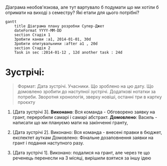 Діаграма необов'язкова, але тут вартувало б подумати що ми хотіли б отримати на виході з семестру? Які етапи для цього потрібні?

```mermaid
gantt
	title Діаграма плану розробки Супер-Джет 
    dateFormat YYYY-MM-DD 
    section Стадія 1
    Зробити канви :a1, 2014-01-01, 30d 
    Зробити опитувальники :after a1 , 20d 
    section Стадія 2
    Task in sec :2014-01-12 , 12d another task : 24d
```

# Зустрічі:
> Формат: Дата зустрічі. Учасники. Що зроблено на цю дату. Що домовлено зробити до наступної зустрічі. Додаткові нотатки за потреби.
> Зворотня хронологія, зверху новіші, останні три в картку проєкту


1. [Дата зустрічі 3].
    **Виконано**: Вся команда - Обговорено заявку на грант, переробили самарі і самарі абстракт.
   **Домовлено**: Василь - написати що ми плануємо мати на закінченні гранту, 
   
   
2. [Дата зустрічі 2].
	Виконано: Вся команда - внесені правки в бюджет, експектет ауткам
	Домовлено: Фінальне дозаповнення заявки на грант і подання наступного разу.

3. [Дата зустрічі 1].
	Виконано: подалися на грант, але через те що реченець перенесли на 3 місяці, вирішили взятися за іншу ідею